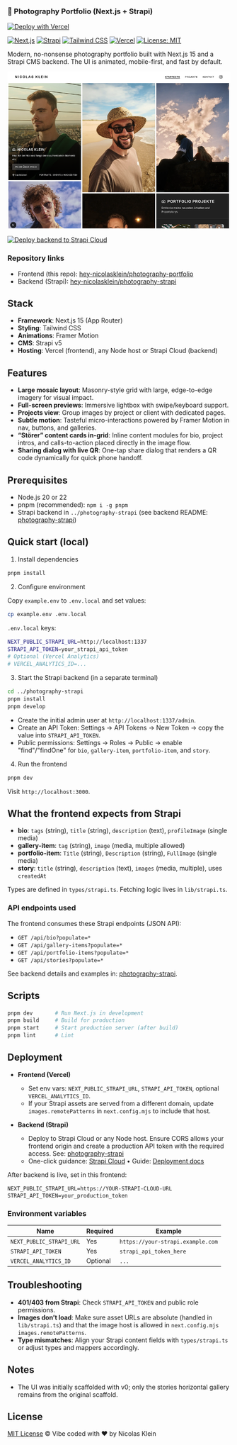 ### 📸 Photography Portfolio (Next.js + Strapi)

[![Deploy with Vercel](https://vercel.com/button)](https://vercel.com/new/clone?repository-url=https%3A%2F%2Fgithub.com%2Fhey-nicolasklein%2Fphotography&root-directory=photography-portfolio&project-name=photography-portfolio&repository-name=photography-portfolio&env=NEXT_PUBLIC_STRAPI_URL,STRAPI_API_TOKEN,VERCEL_ANALYTICS_ID&envDescription=Set%20your%20Strapi%20URL%20and%20API%20token%20(see%20example.env).&envLink=https%3A%2F%2Fgithub.com%2Fhey-nicolasklein%2Fphotography%2Fblob%2Fmain%2Fphotography-portfolio%2Fexample.env)

[![Next.js](https://img.shields.io/badge/Next.js-15-black?logo=nextdotjs)](https://nextjs.org/docs) [![Strapi](https://img.shields.io/badge/Strapi-5-2E7EEA?logo=strapi&logoColor=white)](https://docs.strapi.io/) [![Tailwind CSS](https://img.shields.io/badge/Tailwind_CSS-3-38B2AC?logo=tailwindcss&logoColor=white)](https://tailwindcss.com/docs) [![Vercel](https://img.shields.io/badge/Hosted_on-Vercel-000?logo=vercel&logoColor=white)](https://vercel.com/)
[![License: MIT](https://img.shields.io/badge/License-MIT-green.svg)](#license)

Modern, no-nonsense photography portfolio built with Next.js 15 and a Strapi CMS backend. The UI is animated, mobile-first, and fast by default.

![UI Screenshot](public/ui_screenshot.png)

[![Deploy backend to Strapi Cloud](https://img.shields.io/badge/Deploy_backend_to-Strapi_Cloud-2E7EEA?logo=strapi&logoColor=white)](https://cloud.strapi.io/)

### Repository links

- Frontend (this repo): [hey-nicolasklein/photography-portfolio](https://github.com/hey-nicolasklein/photography-portfolio)
- Backend (Strapi): [hey-nicolasklein/photography-strapi](https://github.com/hey-nicolasklein/photography-strapi)

## Stack

- **Framework**: Next.js 15 (App Router)
- **Styling**: Tailwind CSS
- **Animations**: Framer Motion
- **CMS**: Strapi v5
- **Hosting**: Vercel (frontend), any Node host or Strapi Cloud (backend)

## Features

- **Large mosaic layout**: Masonry-style grid with large, edge-to-edge imagery for visual impact.
- **Full-screen previews**: Immersive lightbox with swipe/keyboard support.
- **Projects view**: Group images by project or client with dedicated pages.
- **Subtle motion**: Tasteful micro-interactions powered by Framer Motion in nav, buttons, and galleries.
- **“Störer” content cards in-grid**: Inline content modules for bio, project intros, and calls-to-action placed directly in the image flow.
- **Sharing dialog with live QR**: One-tap share dialog that renders a QR code dynamically for quick phone handoff.

## Prerequisites

- Node.js 20 or 22
- pnpm (recommended): `npm i -g pnpm`
- Strapi backend in `../photography-strapi` (see backend README: [photography-strapi](https://github.com/hey-nicolasklein/photography-strapi))

## Quick start (local)

1) Install dependencies

```bash
pnpm install
```

2) Configure environment

Copy `example.env` to `.env.local` and set values:

```bash
cp example.env .env.local
```

`.env.local` keys:

```bash
NEXT_PUBLIC_STRAPI_URL=http://localhost:1337
STRAPI_API_TOKEN=your_strapi_api_token
# Optional (Vercel Analytics)
# VERCEL_ANALYTICS_ID=...
```

3) Start the Strapi backend (in a separate terminal)

```bash
cd ../photography-strapi
pnpm install
pnpm develop
```

- Create the initial admin user at `http://localhost:1337/admin`.
- Create an API Token: Settings → API Tokens → New Token → copy the value into `STRAPI_API_TOKEN`.
- Public permissions: Settings → Roles → Public → enable "find"/"findOne" for `bio`, `gallery-item`, `portfolio-item`, and `story`.

4) Run the frontend

```bash
pnpm dev
```

Visit `http://localhost:3000`.

## What the frontend expects from Strapi

- **bio**: `tags` (string), `title` (string), `description` (text), `profileImage` (single media)
- **gallery-item**: `tag` (string), `image` (media, multiple allowed)
- **portfolio-item**: `Title` (string), `Description` (string), `FullImage` (single media)
- **story**: `title` (string), `description` (text), `images` (media, multiple), uses `createdAt`

Types are defined in `types/strapi.ts`. Fetching logic lives in `lib/strapi.ts`.

### API endpoints used

The frontend consumes these Strapi endpoints (JSON API):

- `GET /api/bio?populate=*`
- `GET /api/gallery-items?populate=*`
- `GET /api/portfolio-items?populate=*`
- `GET /api/stories?populate=*`

See backend details and examples in: [photography-strapi](https://github.com/hey-nicolasklein/photography-strapi).

## Scripts

```bash
pnpm dev       # Run Next.js in development
pnpm build     # Build for production
pnpm start     # Start production server (after build)
pnpm lint      # Lint
```

## Deployment

- **Frontend (Vercel)**
  - Set env vars: `NEXT_PUBLIC_STRAPI_URL`, `STRAPI_API_TOKEN`, optional `VERCEL_ANALYTICS_ID`.
  - If your Strapi assets are served from a different domain, update `images.remotePatterns` in `next.config.mjs` to include that host.

- **Backend (Strapi)**
  - Deploy to Strapi Cloud or any Node host. Ensure CORS allows your frontend origin and create a production API token with the required access. See: [photography-strapi](https://github.com/hey-nicolasklein/photography-strapi)
  - One-click guidance: [Strapi Cloud](https://cloud.strapi.io/) • Guide: [Deployment docs](https://docs.strapi.io/cloud/getting-started/deployment/)

After backend is live, set in this frontend:

```env
NEXT_PUBLIC_STRAPI_URL=https://YOUR-STRAPI-CLOUD-URL
STRAPI_API_TOKEN=your_production_token
```

### Environment variables

| Name | Required | Example |
| --- | --- | --- |
| `NEXT_PUBLIC_STRAPI_URL` | Yes | `https://your-strapi.example.com` |
| `STRAPI_API_TOKEN` | Yes | `strapi_api_token_here` |
| `VERCEL_ANALYTICS_ID` | Optional | `...` |

## Troubleshooting

- **401/403 from Strapi**: Check `STRAPI_API_TOKEN` and public role permissions.
- **Images don’t load**: Make sure asset URLs are absolute (handled in `lib/strapi.ts`) and that the image host is allowed in `next.config.mjs` `images.remotePatterns`.
- **Type mismatches**: Align your Strapi content fields with `types/strapi.ts` or adjust types and mappers accordingly.

## Notes

- The UI was initially scaffolded with v0; only the stories horizontal gallery remains from the original scaffold.

## License

[MIT License](http://zenorocha.mit-license.org/) © Vibe coded with ❤️ by Nicolas Klein
